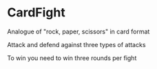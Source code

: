 # CardFight
Analogue of "rock, paper, scissors" in card format

Attack and defend against three types of attacks

To win you need to win three rounds per fight
